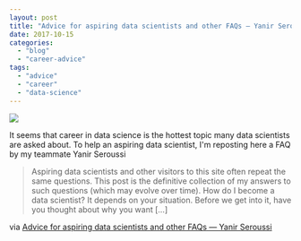```yaml
---
layout: post
title: "Advice for aspiring data scientists and other FAQs — Yanir Seroussi"
date: 2017-10-15
categories: 
  - "blog"
  - "career-advice"
tags: 
  - "advice"
  - "career"
  - "data-science"
---
```


[![](/assets/images/2017/10/2017-02-09-17-26-22-e1508051286986.jpg?quality=80&strip=info&w=800)](http://yanirseroussi.com/2017/10/15/advice-for-aspiring-data-scientists-and-other-faqs/)

It seems that career in data science is the hottest topic many data scientists are asked about. To help an aspiring data scientist, I'm reposting here a FAQ by my teammate Yanir Seroussi

> Aspiring data scientists and other visitors to this site often repeat the same questions. This post is the definitive collection of my answers to such questions (which may evolve over time). How do I become a data scientist? It depends on your situation. Before we get into it, have you thought about why you want \[…\]

via [Advice for aspiring data scientists and other FAQs — Yanir Seroussi](http://yanirseroussi.com/2017/10/15/advice-for-aspiring-data-scientists-and-other-faqs/)
